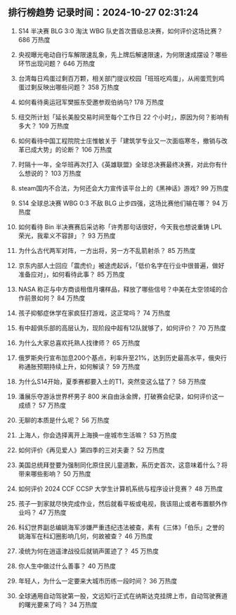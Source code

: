 
## 排行榜趋势 记录时间：2024-10-27 02:31:24
  
  1. S14 半决赛 BLG 3:0 淘汰 WBG 队史首次晋级总决赛，如何评价这场比赛？ 686 万热度
    
  2. 央视曝光电动自行车解限速乱象，先上牌后解速限速，为何限速成摆设？哪些环节出现问题？ 646 万热度
    
  3. 台湾每日鸡蛋过剩百万颗，相关部门提议校园「班班吃鸡蛋」，从闹蛋荒到鸡蛋过剩反映出哪些问题？ 358 万热度
    
  4. 如何看待奥运冠军樊振东受邀参观伯纳乌? 178 万热度
    
  5. 纽交所计划「延长美股交易时间至每个工作日 22 个小时」，原因为何？影响有多大？ 109 万热度
    
  6. 如何看待中国工程院院士庄惟敏关于「建筑学专业又一次面临寒冬，撤销与改革已成大势」的论断？ 106 万热度
    
  7. 时隔十一年，全华班再次打入《英雄联盟》全球总决赛最终决赛，对此你有什么想说的？ 103 万热度
    
  8. steam国内不合法，为何还会大力宣传该平台上的《黑神话》游戏? 99 万热度
    
  9. S14 全球总决赛 WBG 0:3 不敌 BLG 止步四强，这场比赛他们输在哪？ 94 万热度
    
  10. 如何看待 Bin 半决赛赛后采访称「许秀那句话很好，今天我也想说重铸 LPL 荣光，我辈义不容辞」？ 93 万热度
    
  11. 为什么古代两军对阵，一方出将，另一方不乱箭射杀？ 85 万热度
    
  12. 京东内部人士回应「震虎价」被途虎起诉，「低价名字在行业中很普遍，做好准备应对」，如何看待此事？ 85 万热度
    
  13. NASA 称正与中方商谈租借月壤样品，释放了哪些信号？中美在太空领域的合作前景如何？ 84 万热度
    
  14. 孩子抑郁症休学在家疯狂打游戏，这正常吗？ 74 万热度
    
  15. 有中超俱乐部的高层认为，现阶段中超有12队就够了，如何评价？ 70 万热度
    
  16. 为什么大家总喜欢托熟人找律师？ 65 万热度
    
  17. 俄罗斯央行宣布加息200个基点，利率升至21%，达到历史最高水平，俄央行称通胀预期持续上升，如何解读？ 59 万热度
    
  18. 为什么S14开始，夏季赛都要入土的T1，突然变这么猛了？ 58 万热度
    
  19. 潘展乐夺游泳世界杯男子 800 米自由泳金牌，打破赛会纪录，如何评价这一成绩？ 57 万热度
    
  20. 无聊的本质是什么呢？ 56 万热度
    
  21. 上海人，你会选择离开上海换一座城市生活嘛？ 53 万热度
    
  22. 如何评价《再见爱人》第四季的三对夫妻？ 52 万热度
    
  23. 美国总统拜登要为强制同化原住民儿童道歉，系历史首次，这意味着什么？将带来哪些影响？ 50 万热度
    
  24. 如何评价 2024 CCF CCSP 大学生计算机系统与程序设计竞赛？ 48 万热度
    
  25. 孩子一到家就尽快完成作业，然后就看平板或电视，我该阻止或者布置额外作业吗？ 47 万热度
    
  26. 科幻世界副总编姚海军涉嫌严重违纪违法被查，素有《三体》「伯乐」之誉的姚海军在科幻圈影响几何，何故被查？ 46 万热度
    
  27. 凌统为何在逍遥津战役后就销声匿迹了？ 45 万热度
    
  28. 你人生中做过什么善事？ 40 万热度
    
  29. 年轻人，为什么一定要来大城市历练一段时间？ 36 万热度
    
  30. 全球通用自动驾驶第一股，文远知行正式在纳斯达克挂牌上市，自动驾驶赛道的曙光要来了吗？ 34 万热度
    